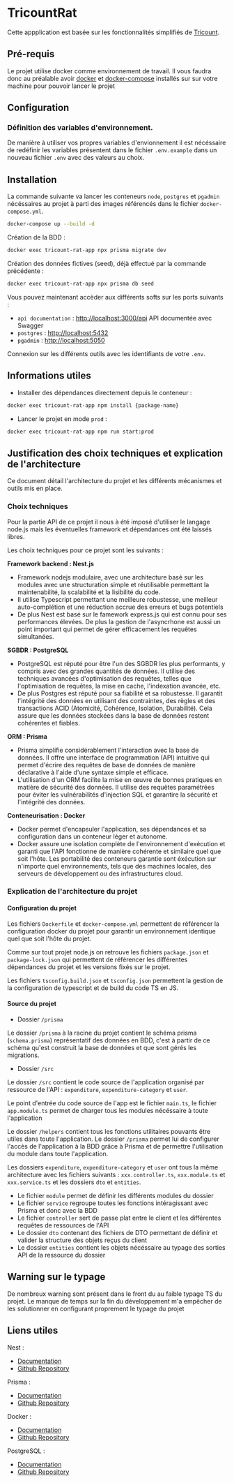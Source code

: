 # TricountRat

Cette appplication est basée sur les fonctionnalités simplifiés de [Tricount](https://www.tricount.com/fr/faire-les-comptes-entre-amis).

## Pré-requis

Le projet utilise docker comme environnement de travail.
Il vous faudra donc au préalable avoir [docker](https://docs.docker.com/engine/install/) et [docker-compose](https://docs.docker.com/compose/install/) installés sur sur votre machine pour pouvoir lancer le projet

## Configuration

### Définition des variables d'environnement.

De manière à utiliser vos propres variables d'envionnement il est nécéssaire de redéfinir les variables présentent dans le fichier `.env.example` dans un nouveau fichier `.env` avec des valeurs au choix.

## Installation

La commande suivante va lancer les conteneurs `node`, `postgres` et `pgadmin` nécéssaires au projet à parti des images référencés dans le fichier `docker-compose.yml`.

```bash
docker-compose up --build -d
```

Création de la BDD : 

```bash
docker exec tricount-rat-app npx prisma migrate dev
```

Création des données fictives (seed), déjà effectué par la commande précédente : 

```bash
docker exec tricount-rat-app npx prisma db seed
```

Vous pouvez maintenant accèder aux différents softs sur les ports suivants : 

- `api documentation` : [http://localhost:3000/api](http://localhost:3000/api) API documentée avec Swagger
- `postgres` : [http://localhost:5432](http://localhost:5432) 
- `pgadmin` : [http://localhost:5050](http://localhost:5050)

Connexion sur les différents outils avec les identifiants de votre `.env`.

## Informations utiles

- Installer des dépendances directement depuis le conteneur : 

```bash
docker exec tricount-rat-app npm install {package-name}
```

- Lancer le projet en mode `prod` : 

```bash
docker exec tricount-rat-app npm run start:prod
```

## Justification des choix techniques et explication de l'architecture

Ce document détail l'architecture du projet et les différents mécanismes et outils mis en place. 

### Choix techniques

Pour la partie API de ce projet il nous à été imposé d'utiliser le langage node.js mais les éventuelles framework et dépendances ont été laissés libres.

Les choix techniques pour ce projet sont les suivants : 

**Framework backend : Nest.js**
 - Framework nodejs modulaire, avec une architecture basé sur les modules avec une structuration simple et réutilisable permettant la maintenabilité, la scalabilité et la lisibilité du code.
 - Il utilise Typescript permettant une meilleure robustesse, une meilleur auto-complétion et une réduction accrue des erreurs et bugs potentiels
 - De plus Nest est basé sur le famework express.js qui est connu pour ses performances élevées. De plus la gestion de l'asyncrhone est aussi un point important qui permet de gérer efficacement les requêtes simultanées.

**SGBDR : PostgreSQL**
 - PostgreSQL est réputé pour être l'un des SGBDR les plus performants, y compris avec des grandes quantités de données. Il utilise des techniques avancées d'optimisation des requêtes, telles que l'optimisation de requêtes, la mise en cache, l'indexation avancée, etc.
 - De plus Postgres est réputé pour sa fiabilité et sa robustesse. Il garantit l'intégrité des données en utilisant des contraintes, des règles et des transactions ACID (Atomicité, Cohérence, Isolation, Durabilité). Cela assure que les données stockées dans la base de données restent cohérentes et fiables.

**ORM : Prisma**
 - Prisma simplifie considérablement l'interaction avec la base de données. Il offre une interface de programmation (API) intuitive qui permet d'écrire des requêtes de base de données de manière déclarative à l'aide d'une syntaxe simple et efficace.
 - L'utilisation d'un ORM facilite la mise en œuvre de bonnes pratiques en matière de sécurité des données. Il utilise des requêtes paramétrées pour éviter les vulnérabilités d'injection SQL et garantire la sécurité et l'intégrité des données. 

**Conteneurisation : Docker**
 - Docker permet d'encapsuler l'application, ses dépendances et sa configuration dans un conteneur léger et autonome.
 - Docker assure une isolation complète de l'environnement d'exécution et garanti que l'API fonctionne de manière cohérente et similaire quel que soit l'hôte. Les portabilité des conteneurs garantie sont éxécution sur n'importe quel environnements, tels que des machines locales, des serveurs de développement ou des infrastructures cloud.


### Explication de l'architecture du projet

#### Configuration du projet

Les fichiers `Dockerfile` et `docker-compose.yml` permettent de référencer la configuration docker du projet pour garantir un environnement identique quel que soit l'hôte du projet.

Comme sur tout projet node.js on retrouve les fichiers `package.json` et `package-lock.json` qui permettent de référencer les différentes dépendances du projet et les versions fixés sur le projet.

Les fichiers `tsconfig.build.json` et `tsconfig.json` permettent la gestion de la configuration de typescript et de build du code TS en JS.

#### Source du projet

- Dossier `/prisma`

Le dossier `/prisma` à la racine du projet contient le schéma prisma (`schema.prisma`) représentatif des données en BDD, c'est à partir de ce schéma qu'est construit la base de données et que sont gérés les migrations.

- Dossier `/src`

Le dossier `/src` contient le code source de l'application organisé par ressource de l'API : `expenditure`, `expenditure-category` et `user`.

Le point d'entrée du code source de l'app est le fichier `main.ts`, le fichier `app.module.ts` permet de charger tous les modules nécéssaire à toute l'application

Le dossier `/helpers` contient tous les fonctions utilitaires pouvants être utiles dans toute l'application.
Le dossier `/prisma` permet lui de configurer l'accès de l'application à la BDD grâce à Prisma et de permettre l'utilisation du module dans toute l'application. 

Les dossiers `expenditure`, `expenditure-category` et `user` ont tous la même architecture avec les fichiers suivants : `xxx.controller.ts`, `xxx.module.ts` et `xxx.service.ts` et les dossiers `dto` et `entities`. 
 - Le fichier `module` permet de définir les différents modules du dossier
 - Le fichier `service` regroupe toutes les fonctions intéragissant avec Prisma et donc avec la BDD
 - Le fichier `controller` sert de passe plat entre le client et les différentes requêtes de ressources de l'API
 - Le dossier `dto` contenant des fichiers de DTO permettant de définir et valider la structure des objets reçus du client
 - Le dossier `entities` contient les objets nécéssaire au typage des sorties API de la ressource du dossier

## Warning sur le typage

De nombreux warning sont présent dans le front du au faible typage TS du projet. Le manque de temps sur la fin du développement m'a empêcher de les solutionner  en configurant proprement le typage du projet

## Liens utiles

Nest : 
 - [Documentation](https://docs.nestjs.com/)
 - [Github Repository](https://github.com/nestjs/nest)

Prisma :
 - [Documentation](https://www.prisma.io/docs)
 - [Github Repository](https://github.com/prisma/prisma)

Docker : 
 - [Documentation](https://docs.docker.com/) 
 - [Github Repository](https://github.com/docker)

PostgreSQL : 
 - [Documentation](https://www.postgresql.org/docs/current/)
 - [Github Repository](https://github.com/postgres/postgres)
